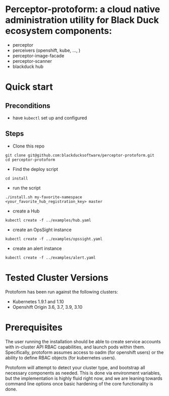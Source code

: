 # Perceptor-protoform: a cloud native administration utility for Black Duck ecosystem components:

- perceptor
- perceivers (openshift, kube, ..., )
- perceptor-image-facade
- perceptor-scanner
- blackduck hub

# Quick start

## Preconditions

 - have `kubectl` set up and configured

## Steps

 - Clone this repo

```
git clone git@github.com:blackducksoftware/perceptor-protoform.git
cd perceptor-protoform
```

 - Find the deploy script

```
cd install
```

 - run the script

```
./install.sh my-favorite-namespace <your_favorite_hub_registration_key> master
```

 - create a Hub

```
kubectl create -f ../examples/hub.yaml
```

 - create an OpsSight instance

```
kubectl create -f ../examples/opssight.yaml
```

 - create an alert instance

```
kubectl create -f ../examples/alert.yaml
```

# Tested Cluster Versions

Protoform has been run against the following clusters:

- Kubernetes 1.9.1 and 1.10
- Openshift Origin 3.6, 3.7, 3.9, 3.10

# Prerequisites

The user running the installation should be able to create service accounts with in-cluster API RBAC capabilities, and launch pods within them.  Specifically, protoform assumes access to oadm (for openshift users) or the ability to define RBAC objects (for kubernetes users).  

Protoform will attempt to detect your cluster type, and bootstrap all necessary components as needed.  This is done via environment variables, but the implementation is highly fluid right now, and we are leaning towards command line options once basic hardening of the core functionality is done.
